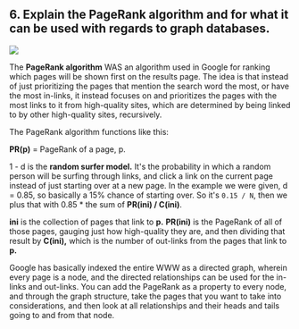 ## 6. Explain the PageRank algorithm and for what it can be used with regards to graph databases.



![](https://i.imgur.com/LsmlWtA.png)

The **PageRank algorithm** WAS an algorithm used in Google for ranking which pages will be shown first on the results page. The idea is that instead of just prioritizing the pages that mention the search word the most, or have the most in-links, it instead focuses on and prioritizes the pages with the most links to it from high-quality sites, which are determined by being linked to by other high-quality sites, recursively.

The PageRank algorithm functions like this:

**PR(p)** = PageRank of a page, p.

1 - d is the **random surfer model.** It's the probability in which a random person will be surfing through links, and click a link on the current page instead of just starting over at a new page. In the example we were given, d = 0.85, so basically a 15% chance of starting over. So it's `0.15 / N`, then we plus that with 0.85 * the sum of **PR(ini) / C(ini)**. 

**ini** is the collection of pages that link to **p.** **PR(ini)** is the PageRank of all of those pages, gauging just how high-quality they are, and then dividing that result by **C(ini),** which is the number of out-links from the pages that link to **p.**

Google has basically indexed the entire WWW as a directed graph, wherein every page is a node, and the directed relationships can be used for the in-links and out-links. You can add the PageRank as a property to every node, and through the graph structure, take the pages that you want to take into considerations, and then look at all relationships and their heads and tails going to and from that node.